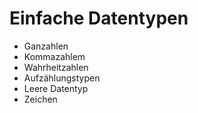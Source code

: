 # Einfache Datentypen

* Ganzahlen
* Kommazahlem
* Wahrheitzahlen
* Aufzählungstypen
* Leere Datentyp  
* Zeichen